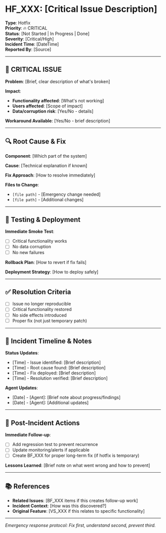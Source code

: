 # HF_XXX: [Critical Issue Description]

**Type**: Hotfix  
**Priority**: 🔥 CRITICAL  
**Status**: [Not Started | In Progress | Done]  
**Severity**: [Critical/High]  
**Incident Time**: [DateTime]  
**Reported By**: [Source]

---

## 🚨 **CRITICAL ISSUE**

**Problem**: [Brief, clear description of what's broken]

**Impact**: 
- **Functionality affected**: [What's not working]
- **Users affected**: [Scope of impact]
- **Data/corruption risk**: [Yes/No - details]

**Workaround Available**: [Yes/No - brief description]

---

## 🔍 **Root Cause & Fix**

**Component**: [Which part of the system]

**Cause**: [Technical explanation if known]

**Fix Approach**: [How to resolve immediately]

**Files to Change**: 
- `[file path]` - [Emergency change needed]
- `[file path]` - [Additional changes]

---

## 🧪 **Testing & Deployment**

**Immediate Smoke Test**:
- [ ] Critical functionality works
- [ ] No data corruption
- [ ] No new failures

**Rollback Plan**: [How to revert if fix fails]

**Deployment Strategy**: [How to deploy safely]

---

## ✅ **Resolution Criteria**
- [ ] Issue no longer reproducible
- [ ] Critical functionality restored
- [ ] No side effects introduced
- [ ] Proper fix (not just temporary patch)

---

## 📝 **Incident Timeline & Notes**

**Status Updates**:
- [Time] - Issue identified: [Brief description]
- [Time] - Root cause found: [Brief description]
- [Time] - Fix deployed: [Brief description]
- [Time] - Resolution verified: [Brief description]

**Agent Updates**:
- [Date] - [Agent]: [Brief note about progress/findings]
- [Date] - [Agent]: [Additional updates]

---

## 🔄 **Post-Incident Actions**

**Immediate Follow-up**:
- [ ] Add regression test to prevent recurrence
- [ ] Update monitoring/alerts if applicable
- [ ] Create BF_XXX for proper long-term fix (if hotfix is temporary)

**Lessons Learned**: [Brief note on what went wrong and how to prevent]

---

## 📚 **References**
- **Related Issues**: [BF_XXX items if this creates follow-up work]
- **Incident Context**: [How was this discovered?]
- **Original Feature**: [VS_XXX if this relates to specific functionality]

---

*Emergency response protocol: Fix first, understand second, prevent third.*